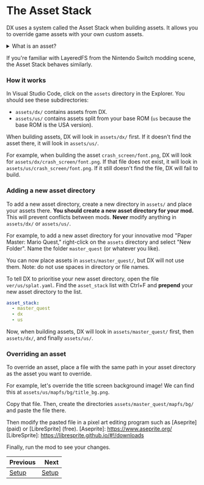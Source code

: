 # The Asset Stack

DX uses a system called the Asset Stack when building assets. It allows you to override game assets with your own custom assets.

<details>
    <summary>What is an asset?</summary>
    An asset is a file of game data, as opposed to a code file. Examples of assets include textures, models, and audio files.
</details>

If you're familiar with LayeredFS from the Nintendo Switch modding scene, the Asset Stack behaves similarly.

### How it works

In Visual Studio Code, click on the `assets` directory in the Explorer. You should see these subdirectories:

- `assets/dx/` contains assets from DX.
- `assets/us/` contains assets split from your base ROM (`us` because the base ROM is the USA version).

When building assets, DX will look in `assets/dx/` first. If it doesn't find the asset there, it will look in `assets/us/`.

For example, when building the asset `crash_screen/font.png`, DX will look for `assets/dx/crash_screen/font.png`. If that file does not exist, it will look in `assets/us/crash_screen/font.png`. If it still doesn't find the file, DX will fail to build.

### Adding a new asset directory

To add a new asset directory, create a new directory in `assets/` and place your assets there. **You should create a new asset directory for your mod.** This will prevent conflicts between mods. **Never** modify anything in `assets/dx/` or `assets/us/`.

For example, to add a new asset directory for your innovative mod "Paper Master: Mario Quest," right-click on the `assets` directory and select "New Folder". Name the folder `master_quest` (or whatever you like).

You can now place assets in `assets/master_quest/`, but DX will not use them. Note: do not use spaces in directory or file names.

To tell DX to prioritise your new asset directory, open the file `ver/us/splat.yaml`. Find the `asset_stack` list with Ctrl+F and **prepend** your new asset directory to the list.

```yaml
asset_stack:
  - master_quest
  - dx
  - us
```

Now, when building assets, DX will look in `assets/master_quest/` first, then `assets/dx/`, and finally `assets/us/`.

### Overriding an asset

To override an asset, place a file with the same path in your asset directory as the asset you want to override.

For example, let's override the title screen background image! We can find this at `assets/us/mapfs/bg/title_bg.png`.

Copy that file. Then, create the directories `assets/master_quest/mapfs/bg/` and paste the file there.

Then modify the pasted file in a pixel art editing program such as [Aseprite] (paid) or [LibreSprite] (free).
[Aseprite]: https://www.aseprite.org/
[LibreSprite]: https://libresprite.github.io/#!/downloads

Finally, run the mod to see your changes.

<div class="section_buttons">

| Previous                |                             Next |
|:------------------------|---------------------------------:|
|[Setup](manual/setup.md) |[Setup](manual/setup.md)          |

</div>

